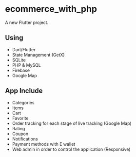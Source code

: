 # ecommerce_with_php

A new Flutter project.

## Using

- Dart/Flutter
- State Management (GetX)
- SQLite
- PHP & MySQL
- Firebase
- Google Map

## App Include

- Categories
- Items
- Cart
- Favorite
- Order tracking for each stage of live tracking (Google Map)
- Rating
- Coupon
- Notifications
- Payment methods with E wallet
- Web admin in order to control the application (Responsive)

